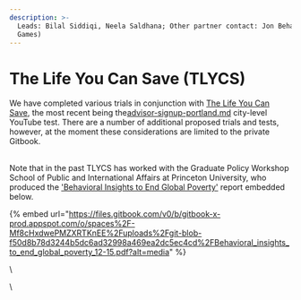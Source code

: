 ```yaml
---
description: >-
  Leads: Bilal Siddiqi, Neela Saldhana; Other partner contact: Jon Behar (Giving
  Games)
---
```


# The Life You Can Save (TLYCS)

We have completed various trials in conjunction with [The Life You Can Save](https://www.thelifeyoucansave.org/), the most recent being the[advisor-signup-portland.md](advisor-signup-portland.md "mention") city-level YouTube test. There are a number of additional proposed trials and tests, however, at the moment these considerations are limited to the private Gitbook.

\
Note that in the past TLYCS has worked with the Graduate Policy Workshop School of Public and International Affairs at Princeton University, who produced the ['Behavioral Insights to End Global Poverty'](https://files.gitbook.com/v0/b/gitbook-x-prod.appspot.com/o/spaces%2F-Mf8cHxdwePMZXRTKnEE%2Fuploads%2Fgit-blob-f50d8b78d3244b5dc6ad32998a469ea2dc5ec4cd%2FBehavioral\_insights\_to\_end\_global\_poverty\_12-15.pdf?alt=media) report embedded below.&#x20;

{% embed url="https://files.gitbook.com/v0/b/gitbook-x-prod.appspot.com/o/spaces%2F-Mf8cHxdwePMZXRTKnEE%2Fuploads%2Fgit-blob-f50d8b78d3244b5dc6ad32998a469ea2dc5ec4cd%2FBehavioral_insights_to_end_global_poverty_12-15.pdf?alt=media" %}



\


\
